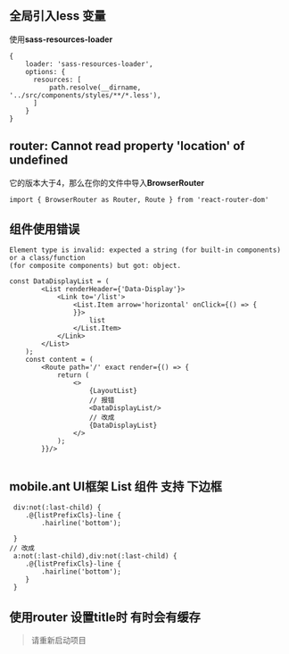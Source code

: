 ## 全局引入less 变量
使用**sass-resources-loader**
```
{
    loader: 'sass-resources-loader',
    options: {
      resources: [
          path.resolve(__dirname, '../src/components/styles/**/*.less'),
      ]
    }
}

```
## router: Cannot read property 'location' of undefined
它的版本大于4，那么在你的文件中导入**BrowserRouter**
```
import { BrowserRouter as Router, Route } from 'react-router-dom'

```
## 组件使用错误
```
Element type is invalid: expected a string (for built-in components) or a class/function 
(for composite components) but got: object.

```
```
const DataDisplayList = (
        <List renderHeader={'Data-Display'}>
            <Link to='/list'>
                <List.Item arrow='horizontal' onClick={() => {
                }}>
                    list
                </List.Item>
            </Link>
        </List>
    );
    const content = (
        <Route path='/' exact render={() => {
            return (
                <>
                    {LayoutList}
                    // 报错
                    <DataDisplayList/>
                    // 改成
                    {DataDisplayList}
                </>
            );
        }}/>
   

```
## mobile.ant UI框架 List 组件 支持 <a> 下边框
```
 div:not(:last-child) {
    .@{listPrefixCls}-line {
        .hairline('bottom');
   
 }
// 改成
 a:not(:last-child),div:not(:last-child) {
    .@{listPrefixCls}-line {
        .hairline('bottom');
    }
 }

```
## 使用router 设置title时 有时会有缓存

> 请重新启动项目